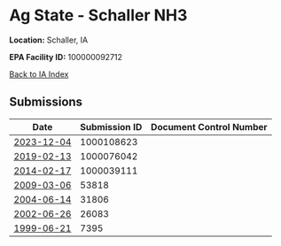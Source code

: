 # Ag State - Schaller NH3

**Location:** Schaller, IA

**EPA Facility ID:** 100000092712

[Back to IA Index](../../index.md)

## Submissions

| Date | Submission ID | Document Control Number |
|------|--------------|-------------------------|
| [2023-12-04](submissions/1000108623.md) | 1000108623 |  |
| [2019-02-13](submissions/1000076042.md) | 1000076042 |  |
| [2014-02-17](submissions/1000039111.md) | 1000039111 |  |
| [2009-03-06](submissions/53818.md) | 53818 |  |
| [2004-06-14](submissions/31806.md) | 31806 |  |
| [2002-06-26](submissions/26083.md) | 26083 |  |
| [1999-06-21](submissions/7395.md) | 7395 |  |
